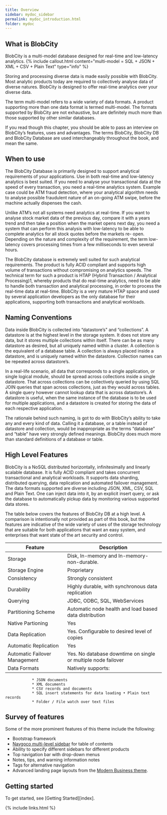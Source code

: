```yaml
---
title: Overview
sidebar: mydoc_sidebar
permalink: mydoc_introduction.html
folder: mydoc
---
```


## What is BlobCity

BlobCity is a multi-model database designed for real-time and low-latency analytics.
{% include callout.html content="multi-model = SQL + JSON + XML + CSV + Plain Text" type="info" %} 

Storing and processing diverse data is made easily possible with BlobCity. Most analytic products today are required to collectively analyse data of diverse natures. BlobCity is designed to offer real-time analytics over your diverse data.

The term multi-model refers to a wide variety of data formats. A product supporting more than one data format is termed multi-model. The formats supported by BlobCity are not exhaustive, but are definitely much more than those supported by other similar databases.

If you read though this chapter, you should be able to pass an interview on BlobCity’s features, uses and advantages. The terms BlobCity, BlobCity DB and BlobCity Database are used interchangeably throughout the book, and mean the same.

## When to use

The BlobCity Database is primarily designed to support analytical requirements of your applications. Use in both real-time and low-latency analytics is best suited. If you need to analyse your transactional data at the speed of every transaction, you need a real-time analytics system. Example case could be ATM fraud detection, where your analytical algorithm needs to analyse possible fraudulent nature of an on-going ATM swipe, before the machine actually dispenses the cash.

Unlike ATM’s not all systems need analytics at real-time. If you want to analyse stock market data of the previous day, compare it with a years trend and then take a position when the market opens next day, you need a system that can perform this analysis with low-latency to be able to complete analytics for all stock quotes before the markets re- open. Depending on the nature and complexity of the requirement, the term low-latency covers processing times from a few milliseconds to even several hours.

The BlobCity database is extremely well suited for such analytical requirements. The product is fully ACID compliant and supports high volume of transactions without compromising on analytics speeds. The technical term for such a product is HTAP (Hybrid Transaction / Analytical Processing)1, whereby products that do real-time analytics, need to be able to handle both transaction and analytical processing, in order to process the real-time data at real-time. BlobCity is a very mature HTAP space and used by several application developers as the only database for their applications, supporting both transactions and analytical workloads.

## Naming Conventions

Data inside BlobCity is collected into “datastore’s" and “collections”. A datastore is at the highest level in the storage system. It does not store any data, but it stores multiple collections within itself. There can be as many datastore as desired, but all uniquely named within a cluster. A collection is the equivalent of a database table. A collection is always placed inside a datastore, and is uniquely named within the datastore. Collection names can be repeated across datastore’s.

In a real-life scenario, all data that corresponds to a single application, or single logical module, should be spread across collections inside a single datastore. That across collections can be collectively queried by using SQL JOIN queries that span across collections, just as they would across tables. A single query however cannot lookup data that is across datastore’s. A datastore is useful, when the same instance of the database is to be used for multiple applications, and a datastore is created for storing the data of each respective application.

The rationale behind such naming, is got to do with BlobCity’s ability to take any and every kind of data. Calling it a database, or a table instead of datastore and collection, would be inappropriate as the terms “database” and “table” have very strongly defined meanings. BlobCity does much more than standard definitions of a database or table.

## High Level Features

BlobCity is a NoSQL distributed horizontally, infinitesimally and linearly scalable database. It is fully ACID compliant and takes concurrent transactional and analytical workloads. It supports data sharding, distributed querying, data replication and automated failover management. The data formats supported are diverse including JSON, XML, CSV, SQL and Plain Text. One can inject data into it, by an explicit insert query, or ask the database to automatically pickup data by monitoring various supported data stores.

The table below covers the features of BlobCity DB at a high level. A comparison is intentionally not provided as part of this book, but the features are indicative of the wide variety of uses of the storage technology that are suitable for both applications that want an easy system, and enterprises that want state of the art security and control.

Feature | Description
--------|-----------|
Storage | Disk, In-memory and In-memory-non-durable.
Storage Engine | Proprietary
Consistency | Strongly consistent
Durability | Highly durable, with synchronous data replication
Querying | JDBC, ODBC, SQL, WebServices
Partitioning Scheme | Automatic node health and load based data distribution
Native Partioning | Yes
Data Replication | Yes. Configurable to desired level of copies
Automatic Replication | Yes
Automatic Failover Management | Yes. No database downtime on single or multiple node failover
Data Formats | Natively supports: 
                * JSON documents
                * XML documents
                * CSV records and documents
                * SQL insert statements for data loading • Plain text records
                * Folder / File watch over text files
            

## Survey of features

Some of the more prominent features of this theme include the following:

* Bootstrap framework
* [Navgoco multi-level sidebar](http://www.komposta.net/article/navgoco) for table of contents
* Ability to specify different sidebars for different products
* Top navigation bar with drop-down menus
* Notes, tips, and warning information notes
* Tags for alternative navigation
* Advanced landing page layouts from the [Modern Business theme](http://startbootstrap.com/template-overviews/modern-business/).

## Getting started

To get started, see [Getting Started][index].

{% include links.html %}
